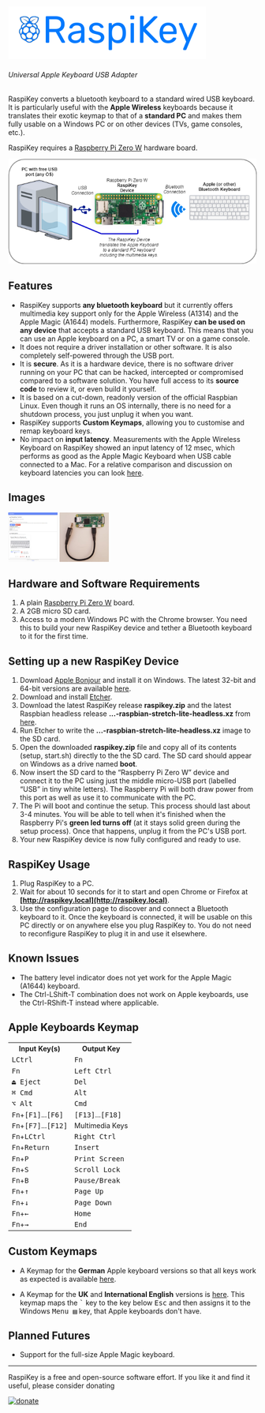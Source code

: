 ![raspikey-logo](images/raspikey-logo.png)
###### Universal Apple Keyboard USB Adapter

RaspiKey converts a bluetooth keyboard to a standard wired USB keyboard. It is particularly useful with the **Apple Wireless** keyboards because it translates their exotic keymap to that of a **standard PC** and makes them fully usable on a Windows PC or on other devices (TVs, game consoles, etc.).

RaspiKey requires a [Raspberry Pi Zero W](https://www.raspberrypi.org/products/raspberry-pi-zero-w/) hardware board.

![raspikey-diagram](images/raspikey-diagram.png)

Features
--------

* RaspiKey supports **any bluetooth keyboard** but it currently offers multimedia key support only for the Apple Wireless (A1314) and the Apple Magic (A1644) models. Furthermore, RaspiKey **can be used on any device** that accepts a standard USB keyboard. This means that you can use an Apple keyboard on a PC, a smart TV or on a game console.
* It does not require a driver installation or other software. It is also completely self-powered through the USB port.
* It is **secure**. As it is a hardware device, there is no software driver running on your PC that can be hacked, intercepted or compromised compared to a software solution. You have full access to its **source code** to review it, or even build it yourself.
* It is based on a cut-down, readonly version of the official Raspbian Linux. Even though it runs an OS internally, there is no need for a shutdown process, you just unplug it when you want.
* RaspiKey supports **Custom Keymaps**, allowing you to customise and remap keyboard keys.
* No impact on **input latency**. Measurements with the Apple Wireless Keyboard on RaspiKey showed an input latency of 12 msec, which performs as good as the Apple Magic Keyboard when USB cable connected to a Mac. For a relative comparison and discussion on keyboard latencies you can look [here](https://danluu.com/keyboard-latency/).


Images
------

<a href="images/shot1.png"><img width="100" height="100" src="images/shot1_tn.png" title="RaspiKey Dashboard"></a>
<a href="images/shot4.jpg"><img width="100" height="100" src="images/shot4_tn.jpg" title="RaspiKey Device with USB Attached"></a>


Hardware and Software Requirements
----------------------------------

1. A plain [Raspberry Pi Zero W](https://www.raspberrypi.org/products/raspberry-pi-zero-w/) board.
2. A 2GB micro SD card.
3. Access to a modern Windows PC with the Chrome browser. You need this to build your new RaspiKey device and tether a Bluetooth keyboard to it for the first time.

Setting up a new RaspiKey Device
--------------------------------

1. Download [Apple Bonjour](https://developer.apple.com/bonjour/) and install it on Windows. The latest 32-bit and 64-bit versions are available [here](https://github.com/samartzidis/RaspiKey/tree/master/utilities).
2. Download and install [Etcher](https://etcher.io/).
3. Download the latest RaspiKey release **raspikey.zip** and the latest Raspbian headless release **...-raspbian-stretch-lite-headless.xz** from [here](https://github.com/samartzidis/RaspiKey/releases).
4. Run Etcher to write the **...-raspbian-stretch-lite-headless.xz** image to the SD card.
5. Open the downloaded **raspikey.zip** file and copy all of its contents (setup, start.sh) directly to the the SD card. The SD card should appear on Windows as a drive named **boot**.
6. Now insert the SD card to the “Raspberry Pi Zero W” device and connect it to the PC using just the middle micro-USB port (labelled “USB” in tiny white letters). The Raspberry Pi will both draw power from this port as well as use it to communicate with the PC.
7. The Pi will boot and continue the setup. This process should last about 3-4 minutes. You will be able to tell when it's finished when the Raspberry Pi's **green led turns off** (at it stays solid green during the setup process). Once that happens, unplug it from the PC's USB port.
8. Your new RaspiKey device is now fully configured and ready to use.

RaspiKey Usage
--------------

1. Plug RaspiKey to a PC.
2. Wait for about 10 seconds for it to start and open Chrome or Firefox at **[http://raspikey.local](http://raspikey.local)**. 
3. Use the configuration page to discover and connect a Bluetooth keyboard to it. Once the keyboard is connected, it will be usable on this PC directly or on anywhere else you plug RaspiKey to. You do not need to reconfigure RaspiKey to plug it in and use it elsewhere.


Known Issues
------------

*   The battery level indicator does not yet work for the Apple Magic (A1644) keyboard.
*   The Ctrl-LShift-T combination does not work on Apple keyboards, use the Ctrl-RShift-T instead where applicable.

Apple Keyboards Keymap
----------------------

<table>
    <tr>
      <th>Input Key(s)</th>
      <th>Output Key</th>
    </tr>
    <tr>
      <td><kbd>LCtrl</kbd></td><td><kbd>Fn</kbd></td>
    </tr>
    <tr>
      <td><kbd>Fn</kbd></td><td><kbd>Left Ctrl</kbd></td>
    </tr>
    <tr>
      <td><kbd>⏏︎ Eject</kbd></td><td><kbd>Del</kbd></td>
    </tr>
    <tr>
      <td><kbd>⌘ Cmd</kbd></td><td><kbd>Alt</kbd></td>
    </tr>    
    <tr>
      <td><kbd>⌥ Alt</kbd></td><td><kbd>Cmd</kbd></td>
    </tr>       
    <tr>
      <td><kbd>Fn</kbd>+<kbd>[F1]</kbd>...<kbd>[F6]</kbd></td><td><kbd>[F13]</kbd>...<kbd>[F18]</kbd></td>
    </tr>
    <tr>
      <td><kbd>Fn</kbd>+<kbd>[F7]</kbd>...<kbd>[F12]</kbd></td><td>Multimedia Keys</kbd></td>
    </tr>
    <tr>
      <td><kbd>Fn</kbd>+<kbd>LCtrl</kbd></td><td><kbd>Right Ctrl</kbd></td>
    </tr>
    <tr>
      <td><kbd>Fn</kbd>+<kbd>Return</kbd></td><td><kbd>Insert</kbd></td>
    </tr>
    <tr>
      <td><kbd>Fn</kbd>+<kbd>P</kbd></td><td><kbd>Print Screen</kbd></td>
    </tr>
    <tr>
      <td><kbd>Fn</kbd>+<kbd>S</kbd></td><td><kbd>Scroll Lock</kbd></td>
    </tr>
    <tr>
      <td><kbd>Fn</kbd>+<kbd>B</kbd></td><td><kbd>Pause/Break</kbd></td>
    </tr>
    <tr>
      <td><kbd>Fn</kbd>+<kbd>&uarr;</kbd></td><td><kbd>Page Up</kbd></td>
    </tr>
    <tr>
      <td><kbd>Fn</kbd>+<kbd>&darr;</kbd></td><td><kbd>Page Down</kbd></td>
    </tr>
    <tr>
      <td><kbd>Fn</kbd>+<kbd>&larr;</kbd></td><td><kbd>Home</kbd></td>
    </tr>
    <tr>
      <td><kbd>Fn</kbd>+<kbd>&rarr;</kbd></td><td><kbd>End</kbd></td>
    </tr>
  </table>

Custom Keymaps
--------------

- A Keymap for the **German** Apple keyboard versions so that all keys work as expected is available [here](https://raw.githubusercontent.com/samartzidis/RaspiKey/master/keymaps/de-keymap.json).

- A Keymap for the **UK** and **International English** versions is [here](https://raw.githubusercontent.com/samartzidis/RaspiKey/master/keymaps/en-uk-keymap.json). This keymap maps the <kbd>`</kbd> key to the key below <kbd>Esc</kbd> and then assigns it to the Windows <kbd>Menu ▤</kbd> key, that Apple keyboards don't have.



Planned Futures
---------------

*   Support for the full-size Apple Magic keyboard.

---
RaspiKey is a free and open-source software effort. If you like it and find it useful, please consider donating

[![donate](https://img.shields.io/badge/Donate-PayPal-green.svg)](https://www.paypal.com/cgi-bin/webscr?cmd=_s-xclick&hosted_button_id=TBM5P9X6GZRCL)


